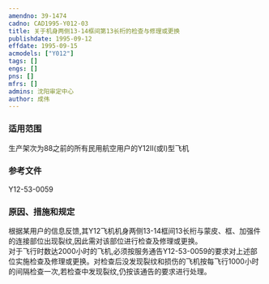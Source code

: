 ```yaml
---
amendno: 39-1474  
cadno: CAD1995-Y012-03  
title: 关于机身两侧13-14框间第13长桁的检查与修理或更换  
publishdate: 1995-09-12  
effdate: 1995-09-15  
acmodels: ["Y012"]  
tags: []  
engs: []  
pns: []  
mfrs: []  
admins: 沈阳审定中心  
author: 成伟  
---
```

  
### 适用范围  
生产架次为88之前的所有民用航空用户的Y12Ⅱ(或Ⅰ)型飞机  
  
<!--more-->  
### 参考文件  
Y12-53-0059  
  
### 原因、措施和规定  
根据某用户的信息反馈,其Y12飞机机身两侧13-14框间13长桁与蒙皮、框、加强件的连接部位出现裂纹,因此需对该部位进行检查及修理或更换。  
    对于飞行时数达2000小时的飞机,必须按服务通告Y12-53-0059的要求对上述部位实施检查及修理或更换。对检查后没发现裂纹和损伤的飞机按每飞行1000小时的间隔检查一次,若检查中发现裂纹,仍按该通告的要求进行处理。  
